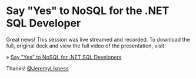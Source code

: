 # Say "Yes" to NoSQL for the .NET SQL Developer

Great news! This session was live streamed and recorded. To download the full, original deck and view the full video of the presentation, visit:

&raquo; [Say "Yes" to NoSQL for .NET SQL Developers](https://blog.jeremylikness.com/say-yes-to-nosql-for-net-sql-developers-74391f785133)

Thanks! [@JeremyLikness](https://twitter.com/JeremyLikness)